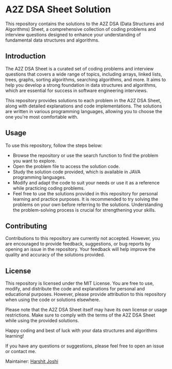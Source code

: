 # A2Z DSA Sheet Solution

This repository contains the solutions to the A2Z DSA (Data Structures and Algorithms) Sheet, a comprehensive collection of coding problems and interview questions designed to enhance your understanding of fundamental data structures and algorithms.

## Introduction

The A2Z DSA Sheet is a curated set of coding problems and interview questions that covers a wide range of topics, including arrays, linked lists, trees, graphs, sorting algorithms, searching algorithms, and more. It aims to help you develop a strong foundation in data structures and algorithms, which are essential for success in software engineering interviews.

This repository provides solutions to each problem in the A2Z DSA Sheet, along with detailed explanations and code implementations. The solutions are written in various programming languages, allowing you to choose the one you're most comfortable with.

## Usage

To use this repository, follow the steps below:

- Browse the repository or use the search function to find the problem you want to explore.
- Open the problem file to access the solution code.
- Study the solution code provided, which is available in JAVA programming languages.
- Modify and adapt the code to suit your needs or use it as a reference while practicing coding problems.
- Feel free to use the solutions provided in this repository for personal learning and practice purposes. It is recommended to try solving the problems on your own before referring to the solutions. Understanding the problem-solving process is crucial for strengthening your skills.

## Contributing

Contributions to this repository are currently not accepted. However, you are encouraged to provide feedback, suggestions, or bug reports by opening an issue in the repository. Your feedback will help improve the quality and accuracy of the solutions provided.

## License

This repository is licensed under the MIT License. You are free to use, modify, and distribute the code and explanations for personal and educational purposes. However, please provide attribution to this repository when using the code or solutions elsewhere.

Please note that the A2Z DSA Sheet itself may have its own license or usage restrictions. Make sure to comply with the terms of the A2Z DSA Sheet while using the provided solutions.

Happy coding and best of luck with your data structures and algorithms learning!

If you have any questions or suggestions, please feel free to open an issue or contact me.

Maintainer: [Harshit Joshi](https://github.com/Harshit-3905)